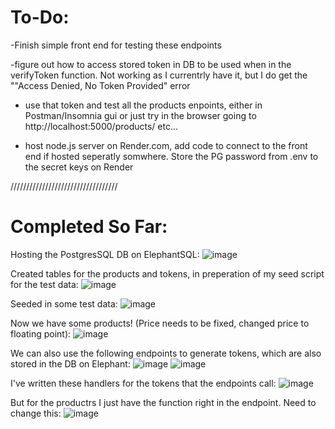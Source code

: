 # To-Do:

-Finish simple front end for testing these endpoints

-figure out how to access stored token in DB to be used when in the verifyToken function. Not working as I currentrly have it, but I do get the ""Access Denied, No Token Provided" error

- use that token and test all the products enpoints, either in Postman/Insomnia gui or just try in the browser going to http://localhost:5000/products/ etc...

- host node.js server on Render.com, add code to connect to the front end if hosted seperatly somwhere. Store the PG password from .env to the secret keys on Render

//////////////////////////////////
# Completed So Far:
Hosting the PostgresSQL DB on ElephantSQL:
![image](https://user-images.githubusercontent.com/95140821/217340093-de2b508a-5eb6-45f2-b417-1d62feb88858.png)

Created tables for the products and tokens, in preperation of my seed script for the test data:
![image](https://user-images.githubusercontent.com/95140821/217340291-2175765e-b011-42c6-ad37-b2fe0bc6e6cf.png)

Seeded in some test data:
![image](https://user-images.githubusercontent.com/95140821/217340389-e68b133c-2fec-45d8-b8c2-a04f0bacd0a7.png)

Now we have some products! (Price needs to be fixed, changed price to floating point):
![image](https://user-images.githubusercontent.com/95140821/217340567-a1a2d5d2-f6d9-4939-9ad7-16d245f894ef.png)


We can also use the following endpoints to generate tokens, which are also stored in the DB on Elephant:
![image](https://user-images.githubusercontent.com/95140821/217340750-5eac3798-e563-4f33-8ccd-f7df2e01bb31.png)
![image](https://user-images.githubusercontent.com/95140821/217340788-7e9f18f0-62af-4702-ae32-5a0ac5203841.png)

I've written these handlers for the tokens that the endpoints call:
![image](https://user-images.githubusercontent.com/95140821/217340901-c9a65344-3f00-470e-8979-22a998542a08.png)

But for the productrs I just have the function right in the endpoint. Need to change this:
![image](https://user-images.githubusercontent.com/95140821/217340984-490bd72d-a40f-4ef1-928b-45e04abe23d1.png)





